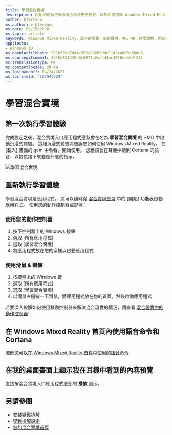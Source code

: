 ```yaml
---
title: 學習混合實境
description: 說明如何執行學習混合實境應用程式，以及如何流覽 Windows Mixed Reality。
author: hferrone
ms.author: v-hferrone
ms.date: 09/15/2020
ms.topic: article
keywords: Windows Mixed Reality，混合的現實，虛擬實境，VR，MR，教學課程，開始使用
appliesto:
- Windows 10
ms.openlocfilehash: 9210f9bb7dd4c922c0d202ddc114beab60e66de8
ms.sourcegitcommit: 95fbb851336b6c5977a2ce4d4ac10f0eeb0df31f
ms.translationtype: MT
ms.contentlocale: zh-TW
ms.lasthandoff: 04/24/2021
ms.locfileid: "107944729"
---
```

# <a name="learn-mixed-reality"></a>學習混合實境

## <a name="running-the-learning-experience-for-the-first-time"></a>第一次執行學習體驗

完成設定之後，混合實境入口應用程式應該會在名為 **學習混合實境** 的 HMD 中啟動沉浸式體驗。 這種沉浸式體驗將告訴您如何使用 Windows Mixed Reality。 在 [載入] 畫面的 gem 中看看，開始使用。 您應該會在耳機中聽到 Cortana 的語音，以提供接下來要做什麼的指示。

![學習混合實境](images/file-learnmixedrealitystart.png)

## <a name="rerun-the-learning-experience"></a>重新執行學習體驗

學習混合實境是應用程式。 您可以隨時從 [混合實境首頁](your-mixed-reality-home.md) 中的 [開始] 功能表啟動應用程式。 使用您的動作控制器或鍵盤：

### <a name="use-your-motion-controllers"></a>使用您的動作控制器

1. 按下控制器上的 Windows 按鈕
2. 選取 [所有應用程式]
3. 選取 [學習混合實境]
4. 將應用程式放在您的家裡以啟動應用程式

### <a name="use-your-mouse--keyboard"></a>使用滑鼠 & 鍵盤

1. 按鍵盤上的 Windows 鍵
2. 選取 [所有應用程式]
3. 選取 [學習混合實境]
4. 以滑鼠左鍵按一下滑鼠，將應用程式放在您的首頁，然後啟動應用程式

若要深入瞭解如何使用移動控制器來解決混合現實的情況，請查看 [混合現實中的動作控制器](controllers-in-wmr.md)

## <a name="use-voice-commands-and-cortana-inside-of-the-windows-mixed-reality-home"></a>在 Windows Mixed Reality 首頁內使用語音命令和 Cortana

[瞭解您可以在 Windows Mixed Reality 首頁中使用的語音命令](https://support.microsoft.com/help/4041322/windows-10-speech-in-windows-mixed-reality)

## <a name="show-a-preview-of-what-im-seeing-in-my-headset-on-my-desktops-screen"></a>在我的桌面畫面上顯示我在耳機中看到的內容預覽

直接按混合實境入口應用程式底部的 **播放** 圖示。

## <a name="see-also"></a>另請參閱

* [安裝疑難排解](installation_errors.md)
* [疑難排解設定](wmr-setup-faq.yml)
* [您的混合實境首頁](your-mixed-reality-home.md)
